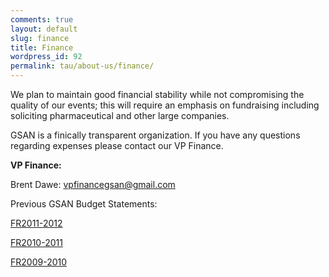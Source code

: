 ```yaml
---
comments: true
layout: default
slug: finance
title: Finance
wordpress_id: 92
permalink: tau/about-us/finance/
---
```


We plan to maintain good financial stability while not compromising the quality of our events; this will require an emphasis on fundraising including soliciting pharmaceutical and other large companies.

GSAN is a finically transparent organization. If you have any questions regarding expenses please contact our VP Finance.

**VP Finance:**

Brent Dawe: vpfinancegsan@gmail.com

Previous GSAN Budget Statements:

[FR2011-2012](http://gsaneuro.files.wordpress.com/2012/11/fr2011-2012.pdf)

[FR2010-2011](http://gsaneuro.files.wordpress.com/2012/11/fr2010-2011.pdf)

[FR2009-2010](http://gsaneuro.files.wordpress.com/2012/11/fr2009-2010.pdf)
